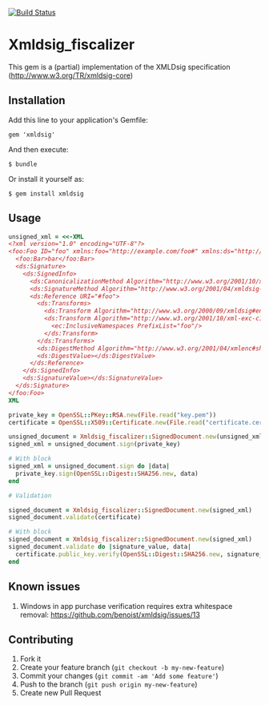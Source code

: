 [![Build Status](https://secure.travis-ci.org/benoist/xmldsig.png?branch=master)](http://travis-ci.org/benoist/xmldsig)
# Xmldsig_fiscalizer

This gem is a (partial) implementation of the XMLDsig specification (http://www.w3.org/TR/xmldsig-core)

## Installation

Add this line to your application's Gemfile:

    gem 'xmldsig'

And then execute:

    $ bundle

Or install it yourself as:

    $ gem install xmldsig

## Usage

```ruby
unsigned_xml = <<-XML
<?xml version="1.0" encoding="UTF-8"?>
<foo:Foo ID="foo" xmlns:foo="http://example.com/foo#" xmlns:ds="http://www.w3.org/2000/09/xmldsig#" xmlns:ec="http://www.w3.org/2001/10/xml-exc-c14n#">
  <foo:Bar>bar</foo:Bar>
  <ds:Signature>
    <ds:SignedInfo>
      <ds:CanonicalizationMethod Algorithm="http://www.w3.org/2001/10/xml-exc-c14n#"/>
      <ds:SignatureMethod Algorithm="http://www.w3.org/2001/04/xmldsig-more#rsa-sha256"/>
      <ds:Reference URI="#foo">
        <ds:Transforms>
          <ds:Transform Algorithm="http://www.w3.org/2000/09/xmldsig#enveloped-signature"/>
          <ds:Transform Algorithm="http://www.w3.org/2001/10/xml-exc-c14n#">
            <ec:InclusiveNamespaces PrefixList="foo"/>
          </ds:Transform>
        </ds:Transforms>
        <ds:DigestMethod Algorithm="http://www.w3.org/2001/04/xmlenc#sha256"/>
        <ds:DigestValue></ds:DigestValue>
      </ds:Reference>
    </ds:SignedInfo>
    <ds:SignatureValue></ds:SignatureValue>
  </ds:Signature>
</foo:Foo>
XML

private_key = OpenSSL::PKey::RSA.new(File.read("key.pem"))
certificate = OpenSSL::X509::Certificate.new(File.read("certificate.cer"))

unsigned_document = Xmldsig_fiscalizer::SignedDocument.new(unsigned_xml)
signed_xml = unsigned_document.sign(private_key)

# With block
signed_xml = unsigned_document.sign do |data|
  private_key.sign(OpenSSL::Digest::SHA256.new, data)
end

# Validation

signed_document = Xmldsig_fiscalizer::SignedDocument.new(signed_xml)
signed_document.validate(certificate)

# With block
signed_document = Xmldsig_fiscalizer::SignedDocument.new(signed_xml)
signed_document.validate do |signature_value, data|
  certificate.public_key.verify(OpenSSL::Digest::SHA256.new, signature_value, data)
end
```

## Known issues

1. Windows in app purchase verification requires extra whitespace removal: https://github.com/benoist/xmldsig/issues/13

## Contributing

1. Fork it
2. Create your feature branch (`git checkout -b my-new-feature`)
3. Commit your changes (`git commit -am 'Add some feature'`)
4. Push to the branch (`git push origin my-new-feature`)
5. Create new Pull Request

